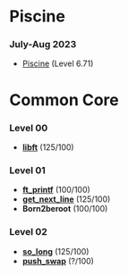 # Piscine
### July-Aug 2023
- [Piscine](https://github.com/jellysg/piscine-42-sg-july2023) (Level 6.71)

# Common Core
### Level 00
- [**libft**](https://github.com/jellysg/libft) (125/100)

### Level 01
- [**ft_printf**](https://github.com/jellysg/ft_printf) (100/100)
- [**get_next_line**](https://github.com/jellysg/get_next_line) (125/100)
- **Born2beroot** (100/100)

### Level 02
- [**so_long**](https://github.com/jellysg/so_long) (125/100)
- [**push_swap**](https://github.com/jellysg/push_swap) (?/100) 
